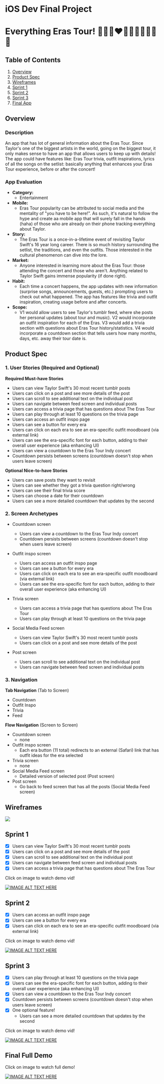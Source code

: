 iOS Dev Final Project
===

# Everything Eras Tour! 💚💛💜❤️🩵🖤🩷🩶🤎💙🤍

## Table of Contents

1. [Overview](#Overview)
2. [Product Spec](#Product-Spec)
3. [Wireframes](#Wireframes)
4. [Sprint 1](#Sprint-1)
5. [Sprint 2](#Sprint-2)
6. [Sprint 3](#Sprint-3)
7. [Final App](#Final-Full-Demo)

## Overview

### Description

An app that has lot of general information about the Eras Tour. Since Taylor's one of the biggest artists in the world, going on the biggest tour, it only makes sense to have an app that allows users to keep up with details! The app could have features like: Eras Tour trivia, outfit inspirations, lyrics of all the songs on the setlist: basically anything that enhances your Eras Tour experience, before or after the concert!

### App Evaluation

- **Category:**
    -  Entertainment
- **Mobile:**
    - Eras Tour popularity can be attributed to social media and the mentality of "you have to be here!". As such, it's natural to follow the hype and create aa mobile app that will surely fall in the hands (haha) of those who are already on their phone tracking everything about Taylor.
- **Story:**
    - The Eras Tour is a once-in-a-lifetime event of revisiting Taylor Swift's 16 year long career. There is so much history surrounding the setlist, the traditions, and even the outfits. Those interested in the cultural phenomenon can dive into the lore.
- **Market:**
    - Anyone interested in learning more about the Eras Tour: those attending the concert and those who aren't. Anything related to Taylor Swift gains immense popularity (if done right).
- **Habit:**
    - Each time a concert happens, the app updates with new information (surprise songs, announcements, guests, etc.) prompting users to check out what happened. The app has features like trivia and outfit inspiration, creating usage before and after concerts.
- **Scope:**
    - V1 would allow users to see Taylor's tumblr feed, where she posts her personal updates (about tour and music). V2 would incorporate an outfit inspiration for each of the Eras. V3 would add a trivia section with questions about Eras Tour history/statistics. V4 would incorporate a countdown section that tells users how many months, days, etc. away their tour date is.

## Product Spec

### 1. User Stories (Required and Optional)

**Required Must-have Stories**

* Users can view  Taylor Swift's 30 most recent tumblr posts
* Users can click on a post and see more details of the post
* Users can scroll to see additional text on the individual post
* Users can navigate between feed screen and individual posts
* Users can access a trivia page that has questions about The Eras Tour
* Users can play through at least 10 questions on the trivia page
* Users can access an outfit inspo page
* Users can see a button for every era
* Users can click on each era to see an era-specific outfit moodboard (via external link)
* Users can see the era-specific font for each button, adding to their overall user experience (aka enhancing UI)
* Users can view a countdown to the Eras Tour Indy concert
* Countdown persists between screens (countdown doesn't stop when users leave screen)

**Optional Nice-to-have Stories**

* Users can save posts they want to revisit
* Users can see whether they got a trivia question right/wrong
* Users can see their final trivia score
* Users can choose a date for their countdown
* Users can see a more detailed countdown that updates by the second


### 2. Screen Archetypes

* Countdown screen
    * Users can view a countdown to the Eras Tour Indy concert
    * Countdown persists between screens (countdown doesn't stop when users leave screen)


* Outfit inspo screen
    * Users can access an outfit inspo page
    * Users can see a button for every era
    * Users can click on each era to see an era-specific outfit moodboard (via external link)
    * Users can see the era-specific font for each button, adding to their overall user experience (aka enhancing UI)


* Trivia screen
    * Users can access a trivia page that has questions about The Eras Tour
    * Users can play through at least 10 questions on the trivia page


* Social Media Feed screen
    * Users can view  Taylor Swift's 30 most recent tumblr posts
    * Users can click on a post and see more details of the post


* Post screen
    * Users can scroll to see additional text on the individual post
    * Users can navigate between feed screen and individual posts


### 3. Navigation

**Tab Navigation** (Tab to Screen)

* Countdown
* Outfit Inspo
* Trivia
* Feed

**Flow Navigation** (Screen to Screen)

* Countdown screen
    * none
* Outfit inspo screen
    * Each era button (11 total) redirects to an external (Safari) link that has outfit ideas for the era selected
* Trivia screen
    * none
* Social Media Feed screen
    * Detailed version of selected post (Post screen) 
* Post screen
    * Go back to feed screen that has all the posts (Social Media Feed screen)

## Wireframes
<img src="wireframe.jpeg">


## Sprint 1
- [x] Users can view  Taylor Swift's 30 most recent tumblr posts
- [x] Users can click on a post and see more details of the post
- [x] Users can scroll to see additional text on the individual post
- [x] Users can navigate between feed screen and individual posts
- [x] Users can access a trivia page that has questions about The Eras Tour

Click on image to watch demo vid!

[![IMAGE ALT TEXT HERE](https://img.youtube.com/vi/c0oaNqoeDrQ/0.jpg)](https://www.youtube.com/watch?v=c0oaNqoeDrQ)


## Sprint 2
- [x] Users can access an outfit inspo page
- [x] Users can see a button for every era
- [x] Users can click on each era to see an era-specific outfit moodboard (via external link)

Click on image to watch demo vid!

[![IMAGE ALT TEXT HERE](https://img.youtube.com/vi/IkeKlsKzKXw/0.jpg)](https://www.youtube.com/watch?v=IkeKlsKzKXw)


## Sprint 3
- [x] Users can play through at least 10 questions on the trivia page
- [x] Users can see the era-specific font for each button, adding to their overall user experience (aka enhancing UI)
- [x] Users can view a countdown to the Eras Tour Indy concert
- [x] Countdown persists between screens (countdown doesn't stop when users leave screen)
- [x] One optional feature! 
    * Users can see a more detailed countdown that updates by the second

Click on image to watch demo vid!

[![IMAGE ALT TEXT HERE](https://img.youtube.com/vi/p3_ogZQ4Nic/0.jpg)](https://www.youtube.com/watch?v=p3_ogZQ4Nic)


## Final Full Demo
Click on image to watch full demo!

[![IMAGE ALT TEXT HERE](https://img.youtube.com/vi/-Z6M8uQkYvA/0.jpg)](https://www.youtube.com/watch?v=-Z6M8uQkYvA)
